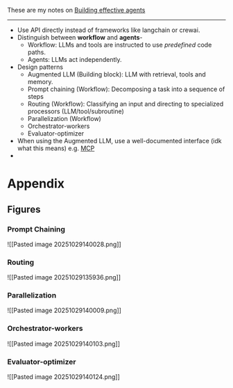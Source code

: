 These are my notes on [Building effective agents](https://www.anthropic.com/engineering/building-effective-agents)

---
- Use API directly instead of frameworks like langchain or crewai.
- Distinguish between **workflow** and **agents**-
	- Workflow: LLMs and tools are instructed to use *predefined* code paths.
	- Agents: LLMs act independently.
- Design patterns
	- Augmented LLM (Building block): LLM with retrieval, tools and memory.
	- Prompt chaining (Workflow): Decomposing a task into a sequence of steps
	- Routing (Workflow): Classifying an input and directing to specialized processors (LLM/tool/subroutine)
	- Parallelization (Workflow)
	- Orchestrator-workers
	- Evaluator-optimizer
- When using the Augmented LLM, use a well-documented interface (idk what this means) e.g. [MCP](https://modelcontextprotocol.io/docs/develop/build-client#building-mcp-clients)
- 

# Appendix
## Figures
### Prompt Chaining
![[Pasted image 20251029140028.png]]

### Routing
![[Pasted image 20251029135936.png]]

### Parallelization
![[Pasted image 20251029140009.png]]

### Orchestrator-workers
![[Pasted image 20251029140103.png]]

### Evaluator-optimizer
![[Pasted image 20251029140124.png]]

